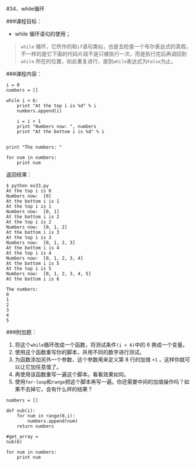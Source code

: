 #34、while循环



###课程目标：

* while 循环语句的使用；
  ​

> `while` 循环，它所作的和`if`语句类似，也是去检查一个布尔表达式的真假，不一样的是它下面的代码片段不是只被执行一次，而是执行完后再调回到 `while` 所在的位置，如此重复进行，直到`while`表达式为`False`为止。



###课程内容：

```
i = 0
numbers = []

while i < 6:
    print "At the top i is %d" % i
    numbers.append(i)

    i = i + 1
    print "Numbers now: ", numbers
    print "At the bottom i is %d" % i


print "The numbers: "

for num in numbers:
    print num
```


返回结果：

```
$ python ex33.py
At the top i is 0
Numbers now:  [0]
At the bottom i is 1
At the top i is 1
Numbers now:  [0, 1]
At the bottom i is 2
At the top i is 2
Numbers now:  [0, 1, 2]
At the bottom i is 3
At the top i is 3
Numbers now:  [0, 1, 2, 3]
At the bottom i is 4
At the top i is 4
Numbers now:  [0, 1, 2, 3, 4]
At the bottom i is 5
At the top i is 5
Numbers now:  [0, 1, 2, 3, 4, 5]
At the bottom i is 6

The numbers: 
0
1
2
3
4
5
```





###附加题：

1. 将这个`while`循环改成一个函数，将测试条件`(i < 6)`中的 6 换成一个变量。
   ​
2. 使用这个函数重写你的脚本，并用不同的数字进行测试。
   ​
3. 为函数添加另外一个参数，这个参数用来定义第 8 行的加值 `+1` ，这样你就可以让它加任意值了。
   ​
4. 再使用该函数重写一遍这个脚本。看看效果如何。
   ​
5. 使用`for-loop`和`range`把这个脚本再写一遍。你还需要中间的加值操作吗？如果不去掉它，会有什么样的结果？




```
numbers = []

def nub(i):
	for num in range(0,i):
		numbers.append(num)
	return numbers

#get_array = 
nub(6)

for num in numbers:
	print num 
```

